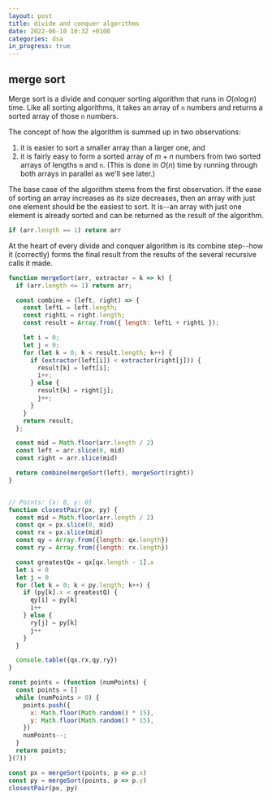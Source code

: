 ```yaml
---
layout: post
title: divide and conquer algorithms
date: 2022-06-10 10:32 +0100
categories: dsa
in_progress: true
---
```


## merge sort

Merge sort is a divide and conquer sorting algorithm that runs in $O(n\log{n})$ time. Like all sorting algorithms, it takes an array of `n` numbers and returns a sorted array of those `n` numbers.

The concept of how the algorithm is summed up in two observations:

1. it is easier to sort a smaller array than a larger one, and
2. it is fairly easy to form a sorted array of $m+n$ numbers from two sorted arrays of lengths `m` and `n`. (This is done in $O(n)$ time by running through both arrays in parallel as we'll see later.)

The base case of the algorithm stems from the first observation. If the ease of sorting an array increases as its size decreases, then an array with just one element should be the easiest to sort. It is--an array with just one element is already sorted and can be returned as the result of the algorithm.

```javascript
if (arr.length == 1) return arr
```

At the heart of every divide and conquer algorithm is its combine step--how it (correctly) forms the final result from the results of the several recursive calls it made.


```javascript
function mergeSort(arr, extractor = k => k) {
  if (arr.length <= 1) return arr;

  const combine = (left, right) => {
    const leftL = left.length;
    const rightL = right.length;
    const result = Array.from({ length: leftL + rightL });

    let i = 0;
    let j = 0;
    for (let k = 0; k < result.length; k++) {
      if (extractor(left[i]) < extractor(right[j])) {
        result[k] = left[i];
        i++;
      } else {
        result[k] = right[j];
        j++;
      }
    }
    return result;
  };

  const mid = Math.floor(arr.length / 2)
  const left = arr.slice(0, mid)
  const right = arr.slice(mid)

  return combine(mergeSort(left), mergeSort(right))
}
```

```javascript

// Points: {x: 0, y: 0}
function closestPair(px, py) {
  const mid = Math.floor(arr.length / 2)
  const qx = px.slice(0, mid)
  const rx = px.slice(mid)
  const qy = Array.from({length: qx.length})
  const ry = Array.from({length: rx.length})

  const greatestQx = qx[qx.length - 1].x
  let i = 0
  let j = 0
  for (let k = 0; k < py.length; k++) {
    if (py[k].x < greatestQ) {
      qy[i] = py[k]
      i++
    } else {
      ry[j] = py[k]
      j++
    }
  }

  console.table({qx,rx,qy,ry})
}

const points = (function (numPoints) {
  const points = []
  while (numPoints > 0) {
    points.push({
      x: Math.floor(Math.random() * 15),
      y: Math.floor(Math.random() * 15),
    })
    numPoints--;
  }
  return points;
}(7))

const px = mergeSort(points, p => p.x)
const py = mergeSort(points, p => p.y)
closestPair(px, py)
```